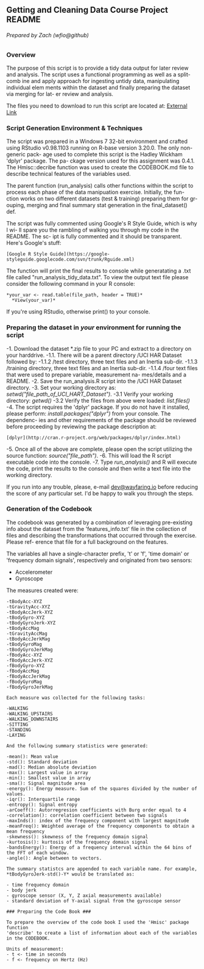 ## Getting and Cleaning Data Course Project README #
###### Prepared by Zach (wfio@github) ##

### Overview

 The purpose of this script is to provide a tidy data output for later review 
 and analysis. The script uses a functional programming as well as a split-comb
 ine and apply approach for ingesting untidy data, manipulating individual elem
 ments within the dataset and finally preparing the dataset via merging for lat-
 er review and analysis.
 
 The files you need to download to run this script are located at:
  [External Link](https://d396qusza40orc.cloudfront.net/getdata%2Fprojectfiles%2FUCI%20HAR%20Dataset.zip)
 
### Script Generation Environment & Techniques ###

 The script was prepared in a Windows 7 32-bit environment and crafted using 
 RStudio v0.98.1103 running on R-base version 3.20.0. The only non-generic pack-
 age used to complete this script is the Hadley Wickham 'dplyr' package. The pa-
 ckage version used for this assignment was 0.4.1. The Hmisc::decribe function
 was used to create the CODEBOOK.md file to describe technical features of the 
 variables used.
 
 The parent function (run_analysis) calls other functions within the script
 to process each phase of the data manipuation exercise. Initially, the fun-
 ction works on two different datasets (test & training) preparing them for gr-
 ouping, merging and final summary stat generation in the final_dataset() def.
 
 The script was fully commented using Google's R Style Guide, which is why I wi-
 ll spare you the rambling of walking you through my code in the README. The sc-
 ipt is fully commented and it should be transparent. Here's Google's stuff:
 
    [Google R Style Guide](https://google-styleguide.googlecode.com/svn/trunk/Rguide.xml)
 
 The function will print the final results to console while generatating a .txt 
 file called "run_analysis_tidy_data.txt". To view the output text file please 
 consider the following command in your R console:
 
    *your_var <- read.table(file_path, header = TRUE)*
      *View(your_var)* 
      
  If you're using RStudio, otherwise print() to your console.
  
  ### Preparing the dataset in *your* environment for running the script ###
  
  -1. Download the dataset *.zip file to your PC and extract to a directory on 
  your harddrive.
    -1.1. There will be a parent directory /UCI HAR Dataset followed by:
     -1.1.2 /test directory, three text files and an Inertia sub-dir.
     -1.1.3 /training directory, three text files and an Inertia sub-dir.
     -1.1.4 /four text files that were used to prepare variable, measurement na-
     mes/details and a README.
  -2. Save the run_analysis.R script into the /UCI HAR Dataset directory.
  -3. Set your working directory as: *setwd("file_path_of_UCI_HART_Dataset")*.
    -3.1 Verify your working directory: *getwd()*
    -3.2 Verify the files from above were loaded: *list.files()*
  -4. The script requires the 'dplyr' package. If you do not have it installed, 
  please perform: *install.packages("dplyr")* from your console. The dependenc-
  ies and other requirements of the package should be reviewed before proceeding
  by reviewing the package description at:
  
    [dplyr](http://cran.r-project.org/web/packages/dplyr/index.html)
  
  -5. Once all of the above are complete, please open the script utilizing the
  source function: *source("file_path")*.
  -6. This will load the R script executable code into the console.
  -7. Type *run_analysis()* and R will execute the code, print the results to
  the console and then write a text file into the working directory.
  
  If you run into any trouble, please, e-mail dev@wayfaring.io before reducing
  the score of any particular set. I'd be happy to walk you through the steps.
 
### Generation of the Codebook

  The codebook was generated by a combination of leveraging pre-existing info about
  the dataset from the 'features_info.txt' file in the collection of files and
  describing the transformations that occurred through the exercise. Please ref-
  erence that file for a full background on the features.
  
  The variables all have a single-character prefix, 't' or 'f', 'time domain' or
  'frequency domain signals', respectively and originated from two sensors:
  
  - Accelerometer
  - Gyroscope
  
  The measures created were:
  
    -tBodyAcc-XYZ
    -tGravityAcc-XYZ
    -tBodyAccJerk-XYZ
    -tBodyGyro-XYZ
    -tBodyGyroJerk-XYZ
    -tBodyAccMag
    -tGravityAccMag
    -tBodyAccJerkMag
    -tBodyGyroMag
    -tBodyGyroJerkMag
    -fBodyAcc-XYZ
    -fBodyAccJerk-XYZ
    -fBodyGyro-XYZ
    -fBodyAccMag
    -fBodyAccJerkMag
    -fBodyGyroMag
    -fBodyGyroJerkMag
    
    Each measure was collected for the following tasks:
    
    -WALKING
    -WALKING_UPSTAIRS
    -WALKING_DOWNSTAIRS
    -SITTING
    -STANDING
    -LAYING
    
    And the following summary statistics were generated:
    
    -mean(): Mean value
    -std(): Standard deviation
    -mad(): Median absolute deviation 
    -max(): Largest value in array
    -min(): Smallest value in array
    -sma(): Signal magnitude area
    -energy(): Energy measure. Sum of the squares divided by the number of values. 
    -iqr(): Interquartile range 
    -entropy(): Signal entropy
    -arCoeff(): Autorregresion coefficients with Burg order equal to 4
    -correlation(): correlation coefficient between two signals
    -maxInds(): index of the frequency component with largest magnitude
    -meanFreq(): Weighted average of the frequency components to obtain a mean frequency
    -skewness(): skewness of the frequency domain signal 
    -kurtosis(): kurtosis of the frequency domain signal 
    -bandsEnergy(): Energy of a frequency interval within the 64 bins of the FFT of each window.
    -angle(): Angle between to vectors.
    
    The summary statistcs are appended to each variable name. For example, 
    *tBodyGyroJerk-std()-Y* would be translated as:
    
    - time frequency domain
    - body jerk
    - gyroscope sensor (X, Y, Z axial measurements available)
    - standard deviation of Y-axial signal from the gyroscope sensor
    
    ### Preparing the Code Book ###
    
    To prepare the overview of the code book I used the 'Hmisc' package function
    'describe' to create a list of information about each of the variables
    in the CODEBOOK.
    
    Units of measurement:
    - t <- time in seconds
    - f <- frequency on Hertz (Hz)
